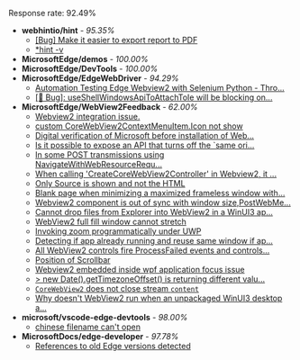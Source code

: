Response rate: 92.49%

* **webhintio/hint** - _95.35%_
  * [[Bug] Make it easier to export report to PDF](https://github.com/webhintio/hint/issues/5217)
  * [*hint -v](https://github.com/webhintio/hint/issues/5174)
* **MicrosoftEdge/demos** - _100.00%_
* **MicrosoftEdge/DevTools** - _100.00%_
* **MicrosoftEdge/EdgeWebDriver** - _94.29%_
  * [Automation Testing Edge Webview2 with Selenium Python - Thro...](https://github.com/MicrosoftEdge/EdgeWebDriver/issues/35)
  * [[🐛 Bug]: useShellWindowsApiToAttachToIe will be blocking on...](https://github.com/MicrosoftEdge/EdgeWebDriver/issues/34)
* **MicrosoftEdge/WebView2Feedback** - _62.00%_
  * [Webview2 integration issue.](https://github.com/MicrosoftEdge/WebView2Feedback/issues/2563)
  * [custom CoreWebView2ContextMenuItem.Icon not show](https://github.com/MicrosoftEdge/WebView2Feedback/issues/2562)
  * [Digital verification of Microsoft before installation of Web...](https://github.com/MicrosoftEdge/WebView2Feedback/issues/2559)
  * [Is it possible to expose an API that turns off the `same ori...](https://github.com/MicrosoftEdge/WebView2Feedback/issues/2558)
  * [In some POST transmissions using NavigateWithWebResourceRequ...](https://github.com/MicrosoftEdge/WebView2Feedback/issues/2556)
  * [When calling 'CreateCoreWebView2Controller' in Webview2, it ...](https://github.com/MicrosoftEdge/WebView2Feedback/issues/2555)
  * [Only Source is shown and not the HTML](https://github.com/MicrosoftEdge/WebView2Feedback/issues/2554)
  * [Blank page when minimizing a maximized frameless window with...](https://github.com/MicrosoftEdge/WebView2Feedback/issues/2549)
  * [Webview2 component is out of sync with window size,PostWebMe...](https://github.com/MicrosoftEdge/WebView2Feedback/issues/2547)
  * [Cannot drop files from Explorer into WebView2 in a WinUI3 ap...](https://github.com/MicrosoftEdge/WebView2Feedback/issues/2546)
  * [WebView2 full fill window cannot stretch](https://github.com/MicrosoftEdge/WebView2Feedback/issues/2543)
  * [Invoking zoom programmatically under UWP](https://github.com/MicrosoftEdge/WebView2Feedback/issues/2538)
  * [Detecting if app already running and reuse same window if ap...](https://github.com/MicrosoftEdge/WebView2Feedback/issues/2553)
  * [All WebView2 controls fire ProcessFailed events and controls...](https://github.com/MicrosoftEdge/WebView2Feedback/issues/2544)
  * [Position of Scrollbar](https://github.com/MicrosoftEdge/WebView2Feedback/issues/2537)
  * [Webview2 embedded  inside wpf application focus issue](https://github.com/MicrosoftEdge/WebView2Feedback/issues/2531)
  * [> new Date().getTimezoneOffset() is returning different valu...](https://github.com/MicrosoftEdge/WebView2Feedback/issues/2526)
  * [`CoreWebView2` does not close stream `content`](https://github.com/MicrosoftEdge/WebView2Feedback/issues/2513)
  * [Why doesn't WebView2 run when an unpackaged WinUI3 desktop a...](https://github.com/MicrosoftEdge/WebView2Feedback/issues/2511)
* **microsoft/vscode-edge-devtools** - _98.00%_
  * [chinese filename can't open](https://github.com/microsoft/vscode-edge-devtools/issues/1097)
* **MicrosoftDocs/edge-developer** - _97.78%_
  * [References to old Edge versions detected](https://github.com/MicrosoftDocs/edge-developer/issues/2042)